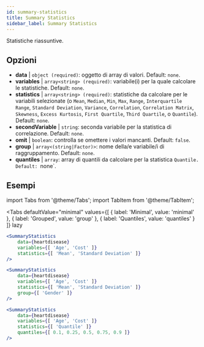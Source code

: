 ```yaml
---
id: summary-statistics 
title: Summary Statistics
sidebar_label: Summary Statistics
---
```


Statistiche riassuntive.

## Opzioni

* __data__ | `object (required)`: oggetto di array di valori. Default: `none`.
* __variables__ | `array<string> (required)`: variabile(i) per la quale calcolare le statistiche. Default: `none`.
* __statistics__ | `array<string> (required)`: statistiche da calcolare per le variabili selezionate (o `Mean`, `Median`, `Min`, `Max`, `Range`, `Interquartile Range`, `Standard Deviation`, `Variance`, `Correlation`, `Correlation Matrix`, `Skewness`, `Excess Kurtosis`, `First Quartile`, `Third Quartile`, o `Quantile`). Default: `none`.
* __secondVariable__ | `string`: seconda variabile per la statistica di correlazione. Default: `none`.
* __omit__ | `boolean`: controlla se omettere i valori mancanti. Default: `false`.
* __group__ | `array<(string|Factor)>`: nome della/e variabile/i di raggruppamento. Default: `none`.
* __quantiles__ | `array`: array di quantili da calcolare per la statistica `Quantile. Default: `none`.


## Esempi

import Tabs from '@theme/Tabs';
import TabItem from '@theme/TabItem';

<Tabs
    defaultValue="minimal"
    values={[
        { label: 'Minimal', value: 'minimal' },
        { label: 'Grouped', value: 'group' },
        { label: 'Quantiles', value: 'quantiles' }
    ]}
    lazy
>

<TabItem value="minimal">

```jsx live
<SummaryStatistics 
    data={heartdisease} 
    variables={[ 'Age', 'Cost' ]}
    statistics={[ 'Mean', 'Standard Deviation' ]}
/>
```

</TabItem>

<TabItem value="group" >

```jsx live
<SummaryStatistics 
    data={heartdisease} 
    variables={[ 'Age', 'Cost' ]}
    statistics={[ 'Mean', 'Standard Deviation' ]}
    group={[ 'Gender' ]}
/>
```
</TabItem>

<TabItem value="quantiles">

```jsx live
<SummaryStatistics 
    data={heartdisease} 
    variables={[ 'Age', 'Cost' ]}
    statistics={[ 'Quantile' ]}
    quantiles={[ 0.1, 0.25, 0.5, 0.75, 0.9 ]}
/>
```

</TabItem>

</Tabs>
